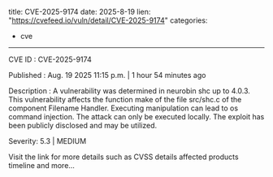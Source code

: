  
title: CVE-2025-9174
date: 2025-8-19
lien: "https://cvefeed.io/vuln/detail/CVE-2025-9174"
categories:
  - cve
---

CVE ID : CVE-2025-9174

Published :  Aug. 19
2025
11:15 p.m. | 1 hour
54 minutes ago

Description : A vulnerability was determined in neurobin shc up to 4.0.3. This vulnerability affects the function make of the file src/shc.c of the component Filename Handler. Executing manipulation can lead to os command injection. The attack can only be executed locally. The exploit has been publicly disclosed and may be utilized.

Severity: 5.3 | MEDIUM

Visit the link for more details
such as CVSS details
affected products
timeline
and more...
